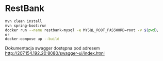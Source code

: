 # RestBank
```bash
mvn clean install
mvn spring-boot:run
docker run --name restbank-mysql -e MYSQL_ROOT_PASSWORD=root -v $(pwd)/docker-entrypoint-initdb.d:/docker-entrypoint-initdb.d -d -p 3306:3306 mysql
or
docker-compose up --build
```
Dokumentacja swagger dostępna pod adresem
http://207.154.192.20:8080/swagger-ui/index.html


